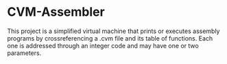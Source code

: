 # CVM-Assembler
This project is a simplified virtual machine that prints or executes assembly programs by crossreferencing a .cvm file and its table of functions. Each one is addressed through an integer code and may have one or two parameters.
